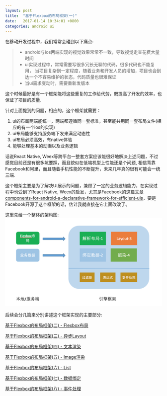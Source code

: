 ```yaml
---
layout: post
title:  "基于Flexbox的布局框架(一)"
date:   2017-01-14 10:34:01 +0800
categories: android ui
---
```

在移动开发过程中，我们常常会碰到以下痛点:

>* android与ios两端实现的视觉效果常常不一致，导致视觉走查花费大量时间
>* ui实现过程中，常常需要写很多冗长无聊的代码，很多代码也不能复用，
当项目复杂到一定程度，随着业务和开发人员的增加，项目也会到达一个不容易维护的状态，代码质量也很难保证
>* 当ui需求变动时，需要重新发版本

这个时候最好是有一个框架能将这些重复的工作给代劳，既提高了开发的效率，也保证了项目的质量.

针对上面提到的问题，相应的，这个框架就需要：
1. ui的布局两端能统一，两端都遵循同一套标准，甚至能共用同一套布局文件(相应的有一个ios的实现)
2. ui布局能够支持服务端下发来满足动态性
3. ui布局必须高效，有native体验
4. 能够处理基本的动画以及业务逻辑

话说React Native, Weex等跨平台一整套方案应该能很好地解决上述问题，不过感觉目前还是有很多坑要踩，而且貌似在低端机型上性能还是个问题,
相信背靠Facebook和阿里，而且随着手机性能的不断提升，未来几年真的很有可能会一统三端.

这个框架主要是为了解决UI展示的问题，兼顾了一定的业务逻辑能力，在实现过程中也受到了React Native, Weex的启发，尤其是Facebook的这篇文章[components-for-android-a-declarative-framework-for-efficient-uis][components for android]，要是Facebook开源了这个框架的话，估计我就直接在它上面改改了。

这里先给一个整体的架构图:
![](source/pics/arch.png)

后续会分几篇来分别讲述这个框架实现的主要部分:

[基于Flexbox的布局框架(二) - Flexbox布局][part2]

[基于Flexbox的布局框架(三) - 异步Layout][part3]

[基于Flexbox的布局框架(四) - 文本渲染][part4]

[基于Flexbox的布局框架(五) - Image渲染][part5]

[基于Flexbox的布局框架(六) - List][part6]

[基于Flexbox的布局框架(七) - 数据绑定][part7]

[基于Flexbox的布局框架(八) - 事件处理][part8]


[part2]:http://jekyllrb.com/docs/home
[part3]:http://jekyllrb.com/docs/home
[part4]:http://jekyllrb.com/docs/home
[part5]:http://jekyllrb.com/docs/home
[part6]:http://jekyllrb.com/docs/home
[part7]:http://jekyllrb.com/docs/home
[part8]:http://jekyllrb.com/docs/home
[components for android]:https://code.facebook.com/posts/531104390396423/components-for-android-a-declarative-framework-for-efficient-uis/
